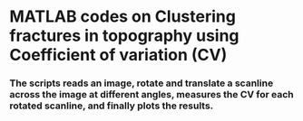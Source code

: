 # MATLAB codes on Clustering fractures in topography using Coefficient of variation (CV)

### The scripts reads an image, rotate and translate a scanline across the image at different angles, measures the CV for each rotated scanline, and finally plots the results.
